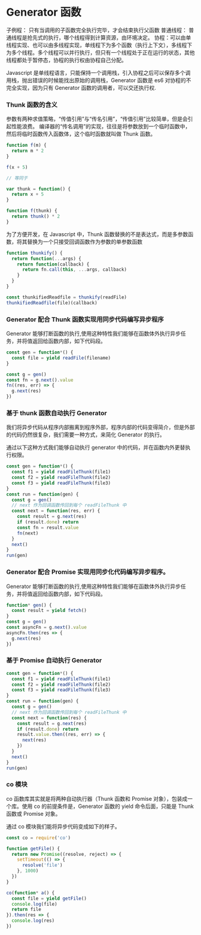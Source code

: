 # Generator 函数

子例程： 只有当调用的子函数完全执行完毕，才会结束执行父函数
普通线程： 普通线程是抢先式的执行，哪个线程得到计算资源，由环境决定。
协程：可以由单线程实现、也可以由多线程实现，单线程下为多个函数（执行上下文），多线程下为多个线程。多个线程可以并行执行，但只有一个线程处于正在运行的状态，其他线程都处于暂停态，协程的执行权由协程自己分配。

Javascript 是单线程语言，只能保持一个调用栈，引入协程之后可以保存多个调用栈，抛出错误的时候能找出原始的调用栈，Generator 函数是 es6 对协程的不完全实现，因为只有 Generator 函数的调用者，可以交还执行权.

### Thunk 函数的含义

参数有两种求值策略，“传值引用”与“传名引用”，“传值引用”比较简单，但是会引起性能浪费。
编译器的“传名调用”的实现，往往是将参数放到一个临时函数中，然后将临时函数传入函数体，这个临时函数就叫做 Thunk 函数。

```js
function f(m) {
  return m * 2
}

f(x + 5)

// 等同于

var thunk = function() {
  return x + 5
}

function f(thunk) {
  return thunk() * 2
}
```

为了方便开发，在 Javascript 中，Thunk 函数替换的不是表达式，而是多参数函数，将其替换为一个只接受回调函数作为参数的单参数函数

```js
function thunkify() {
  return function(...args) {
    return function(callback) {
      return fn.call(this, ...args, callback)
    }
  }
}

const thunkifiedReadfile = thunkify(readFile)
thunkifiedReadfile(file)(callback)
```

### Generator 配合 Thunk 函数实现用同步代码编写异步程序

Generator 能够打断函数的执行,使用这种特性我们能够在函数体外执行异步任务，并将值返回给函数内部，如下代码段。

```js
const gen = function*() {
  const file = yield readFile(filename)
}

const g = gen()
const fn = g.next().value
fn((res, err) => {
  g.next(res)
})
```

### 基于 thunk 函数自动执行 Generator

我们将异步代码从程序内部搬离到程序外部，程序内部的代码变得简介，但是外部的代码仍然很复杂，我们需要一种方式，来简化 Generator 的执行。

通过以下这种方式我们能够自动执行 generator 中的代码，并在函数内外更替执行权限。

```js
const gen = function*() {
  const f1 = yield readFileThunk(file1)
  const f2 = yield readFileThunk(file2)
  const f3 = yield readFileThunk(file3)
}
const run = function(gen) {
  const g = gen()
  // next 作为回调函数传回到每个 readFileThunk 中
  const next = function(res, err) {
    const result = g.next(res)
    if (result.done) return
    const fn = result.value
    fn(next)
  }
  next()
}
run(gen)
```

### Generator 配合 Promise 实现用同步化代码编写异步程序。

Generator 能够打断函数的执行,使用这种特性我们能够在函数体外执行异步任务，并将值返回给函数内部，如下代码段。

```js
function* gen() {
  const result = yield fetch()
}
const g = gen()
const asyncFn = g.next().value
asyncFn.then(res => {
  g.next(res)
})
```

### 基于 Promise 自动执行 Generator

```js
const gen = function*() {
  const f1 = yield readFileThunk(file1)
  const f2 = yield readFileThunk(file2)
  const f3 = yield readFileThunk(file3)
}
const run = function(gen) {
  const g = gen()
  // next 作为回调函数传回到每个 readFileThunk 中
  const next = function(res) {
    const result = g.next(res)
    if (result.done) return
    result.value.then((res, err) => {
      next(res)
    })
  }
  next()
}
run(gen)
```

### co 模块

co 函数库其实就是将两种自动执行器（Thunk 函数和 Promise 对象），包装成一个库。使用 co 的前提条件是，Generator 函数的 yield 命令后面，只能是 Thunk 函数或 Promise 对象。

通过 co 模块我们能将异步代码变成如下的样子。
```js
const co = require('co')

function getFile() {
  return new Promise((resolve, reject) => {
    setTimeout(() => {
      resolve('file')
    }, 1000)
  })
}

co(function* a() {
  const file = yield getFile()
  console.log(file)
  return file
}).then(res => {
  console.log(res)
})
```
